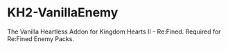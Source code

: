 # KH2-VanillaEnemy
The Vanilla Heartless Addon for Kingdom Hearts II - Re:Fined. Required for Re:Fined Enemy Packs.
